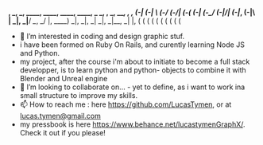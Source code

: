  __,    _, _,  ____,   ____, ____,    ____,  _  _,  __, _, ____,  _,  _,
(-|    (-|  \ (-/     (-/_| (-(__    (-|    (-\_/  (-|\/| (-|_,  (-|\ | 
 _|__,  _|__/  _\__,  _/  |, ____)    _|,     _|,   _| _|, _|__,  _| \|,
(      (      (      (      (        (       (     (      (      (      

- 👀 I’m interested in coding and design graphic stuf.
- i have been formed on Ruby On Rails, and curently learning Node JS and Python.
- my project, after the course i'm about to initiate to become a full stack developper, is to learn python and python- objects to combine it with Blender and Unreal engine
- 💞️ I’m looking to collaborate on... - yet to define, as i want to work ina small structure to improve my skills.
- 📫 How to reach me : here https://github.com/LucasTymen, or at lucas.tymen@gmail.com
- my pressbook is here https://www.behance.net/lucastymenGraphX/. Check it out if you please!

<!---
LucasTymen/LucasTymen is a ✨ special ✨ repository because its `README.md` (this file) appears on your GitHub profile.
You can click the Preview link to take a look at your changes.
--->
